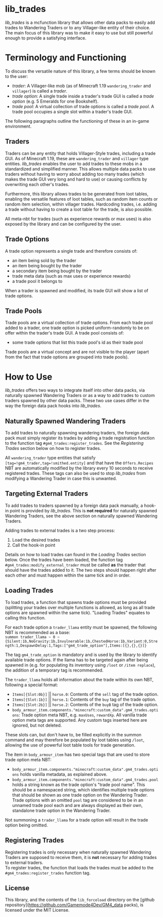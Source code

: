 # lib_trades

*lib_trades* is a mcfunction library that allows other data packs to easily add trades to Wandering Traders or to any Villager-like entity of their choice. The main focus of this library was to make it easy to use but still powerful enough to provide a satisfying interface.

# Terminology and Functioning
To discuss the versatile nature of this library, a few terms should be known to the user:
- *trader*: A Villager-like mob (as of Minecraft 1.19 `wandering_trader` and `villager`) is called a *trader*.
- *trade option*: A single trade inside a trader's trade GUI is called a *trade option* (e.g. 5 Emeralds for one Bookshelf).
- *trade pool*: A virtual collection of trade options is called a *trade pool*. A trade pool occupies a single slot within a trader's trade GUI.

The following paragraphs outline the functioning of these in an in-game environment.

## Traders
Traders can be any entity that holds Villager-Style trades, including a trade GUI. As of Minecraft 1.19, these are `wandering_trader` and `villager` type entities.
*lib_trades* enables the user to add trades to these mobs in a standardized and simplified manner. This allows multiple data packs to use traders without having to worry about adding too many trades (which makes the trade GUI very long and hard to use) or causing conflicts by overwriting each other's trades.<br>

Furthermore, this library allows trades to be generated from loot tables, enabling the versatile features of loot tables, such as random item counts or random item selection, within villager trades. Hardcoding trades, i.e. adding a trade without having to create a loot table for the trade, is also possible.<br>

All meta-nbt for trades (such as experience rewards or max uses) is also exposed by the library and can be configured by the user.

## Trade Options
A trade option represents a single trade and therefore consists of:
- an item being sold by the trader
- an item being bought by the trader
- a secondary item being bought by the trader
- trade meta data (such as max uses or experience rewards)
- a trade pool it belongs to

When a trader is spawned and modified, its trade GUI will show a list of trade options.

## Trade Pools
Trade pools are a virtual collection of trade options. From each trade pool added to a trader, one trade option is picked uniform-randomly to be on offer within the trader's trade GUI.
A trade pool consists of:
- some trade options that list this trade pool's id as their trade pool

Trade pools are a virtual concept and are not visible to the player (apart from the fact that trade options are grouped into trade pools).

# How to Use
*lib_trades* offers two ways to integrate itself into other data packs, via naturally spawned Wandering Traders or as a way to add trades to custom traders spawned by other data packs. These two use cases differ in the way the foreign data pack hooks into *lib_trades*.

## Naturally Spawned Wandering Traders
To add trades to naturally spawning wandering traders, the foreign data pack must simply register its trades by adding a trade registration function to the function tag `#gm4_trades:register_trades`. See the *Registering Trades* section below on how to register trades.<br>

All `wandering_trader` type entities that satisfy `[tag=!gm4_trader,tag=!smithed.entity]` and that have the `Offers.Recipes` NBT are automatically modified by the library every 10 seconds to receive registered trades. These tags can also be used to stop *lib_trades* from modifying a Wandering Trader in case this is unwanted.

## Targeting External Traders
To add trades to traders spawned by a foreign data pack manually, a hook-in point is provided by *lib_trades*. This is **not required** for naturally spawned Wandering Traders, see the above section on naturally spawned Wandering Traders.<br>

Adding trades to external trades is a two step process:
1. Load the desired trades
2. Call the hook-in point

Details on how to load trades can found in the *Loading Trades* section below. Once the trades have been loaded, the function tag `#gm4_trades:modify_external_trader` must be called **as** the trader that should have the trades added to it. The two steps should happen right after each other and must happen within the same tick and in order.

## Loading Trades
To load trades, a function that spawns trade options must be provided (splitting your trades over multiple functions is allowed, as long as all trade options are spawned within the same tick). "Loading Trades" equates to calling this function.<br>

For each trade option a `trader_llama` entity must be spawned, the following NBT is recommended as a base:<br>
```summon trader_llama ~ 0 ~ {Silent:1b,NoGravity:1b,Invulnerable:1b,ChestedHorse:1b,Variant:0,Strength:1,DespawnDelay:1,Tags:["gm4_trade_option"],Items:[{},{},{}]}```<br>

The tag `gm4_trade_option` is mandatory and is used by the library to identify available trade options. If the llama has to be targeted again after being spawned in (e.g. for populating its inventory using `/loot` or `/item replace`), the addition of a temporary tag is recommended.

The `trader_llama` holds all information about the trade within its own NBT, following a special format:
- `Items[{Slot:0b}]` || `horse.0`: Contents of the `sell` tag of the trade option.
- `Items[{Slot:1b}]` || `horse.1`: Contents of the `buy` tag of the trade option.
- `Items[{Slot:2b}]` || `horse.2`: Contents of the `buyB` tag of the trade option.
- `body_armour_item.components."minecraft:custom_data".gm4_trades.options`: Trade option meta NBT, e.g. `maxUses`, `rewardXp`. All vanilla trade option meta tags are supported. Any custom tags inserted here are ignored, but not deleted.<br>

These slots can, but don't have to, be filled explicitly in the summon command and may therefore be populated by loot tables using `/loot`, allowing the use of powerful loot table tools for trade generation.

The item in `body_armour_item` has two special tags that are used to store trade option meta NBT:
- `body_armour_item.components."minecraft:custom_data".gm4_trades.options` holds vanilla metadata, as explained above.
- `body_armour_item.components."minecraft:custom_data".gm4_trades.pool` holds a string known as the trade option's "trade pool name". This should be a namespaced string, which identifies multiple trade options that should be shown as one trade option on the Wandering Trader. Trade options with an omitted `pool` tag are considered to be in an unnamed trade pool each and are always displayed as their own, standalone trade option in the Wandering Trader.

Not summoning a `trader_llama` for a trade option will result in the trade option being omitted.

## Registering Trades
Registering trades is only necessary when naturally spawned Wandering Traders are supposed to receive them, it is **not** necessary for adding trades to external traders.<br>
To register trades, the function that loads the trades must be added to the `#gm4_trades:register_trades` function tag.

## License
This library, and the contents of the `lib_forceload` directory on the [github repository](https://github.com/Gamemode4Dev/GM4_data packs), is licensed under the MIT License.
